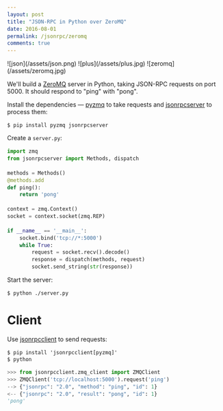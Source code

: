 ```yaml
---
layout: post
title: "JSON-RPC in Python over ZeroMQ"
date: 2016-08-01
permalink: /jsonrpc/zeromq
comments: true
---
```

<div class="wide-logos" markdown="1">
![json](/assets/json.png)
![plus](/assets/plus.jpg)
![zeromq](/assets/zeromq.jpg)
</div>

We'll build a [ZeroMQ](http://zeromq.org) server in Python, taking JSON-RPC
requests on port 5000. It should respond to "ping" with "pong".

Install the dependencies — [pyzmq](https://pyzmq.readthedocs.io/) to take
requests and [jsonrpcserver](http://jsonrpcserver.readthedocs.io/) to process
them:

``` shell
$ pip install pyzmq jsonrpcserver
```
Create a `server.py`:

```python
import zmq
from jsonrpcserver import Methods, dispatch

methods = Methods()
@methods.add
def ping():
    return 'pong'

context = zmq.Context()
socket = context.socket(zmq.REP)

if __name__ == '__main__':
    socket.bind('tcp://*:5000')
    while True:
        request = socket.recv().decode()
        response = dispatch(methods, request)
        socket.send_string(str(response))
```
Start the server:

``` shell
$ python ./server.py
```

Client
======
Use [jsonrpcclient](http://jsonrpcclient.readthedocs.io/) to send requests:

``` shell
$ pip install 'jsonrpcclient[pyzmq]'
$ python
```
```python
>>> from jsonrpcclient.zmq_client import ZMQClient
>>> ZMQClient('tcp://localhost:5000').request('ping')
--> {"jsonrpc": "2.0", "method": "ping", "id": 1}
<-- {"jsonrpc": "2.0", "result": "pong", "id": 1}
'pong'
```

